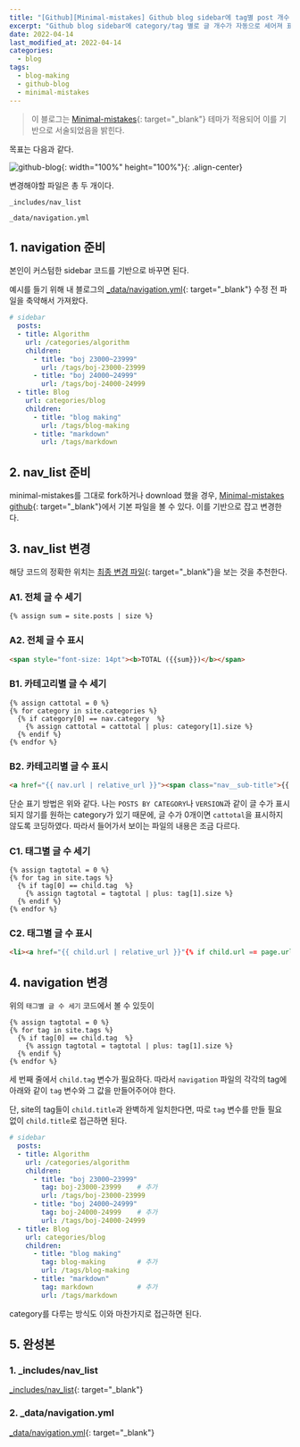 ```yaml
---
title: "[Github][Minimal-mistakes] Github blog sidebar에 tag별 post 개수 표기"
excerpt: "Github blog sidebar에 category/tag 별로 글 개수가 자동으로 세어져 표기되도록 파일을 커스터마이징한다."
date: 2022-04-14
last_modified_at: 2022-04-14
categories:
  - blog
tags:
  - blog-making
  - github-blog
  - minimal-mistakes
---
```


> 이 블로그는 [Minimal-mistakes](https://mmistakes.github.io/minimal-mistakes/){: target="_blank"} 테마가 적용되어 이를 기반으로 서술되었음을 밝힌다.

목표는 다음과 같다.

![github-blog](https://user-images.githubusercontent.com/30232837/163345353-4903466e-11fa-4e15-a6fe-5b188e2178ad.png "github-blog"){: width="100%" height="100%"}{: .align-center}

변경해야할 파일은 총 두 개이다.
```
_includes/nav_list
```
```
_data/navigation.yml
```

## 1. navigation 준비

본인이 커스텀한 sidebar 코드를 기반으로 바꾸면 된다.

예시를 들기 위해 내 블로그의 [_data/navigation.yml](https://github.com/BurningFalls/burningfalls.github.io/blob/master/_data/navigation.yml){: target="_blank"} 수정 전 파일을 축약해서 가져왔다.

```yml
# sidebar
  posts:
  - title: Algorithm
    url: /categories/algorithm
    children:
      - title: "boj 23000~23999"
        url: /tags/boj-23000-23999
      - title: "boj 24000~24999"
        url: /tags/boj-24000-24999
  - title: Blog
    url: categories/blog
    children:
      - title: "blog making"
        url: /tags/blog-making
      - title: "markdown"
        url: /tags/markdown
```

## 2. nav_list 준비

minimal-mistakes를 그대로 fork하거나 download 했을 경우, [Minimal-mistakes github](https://github.com/mmistakes/minimal-mistakes/blob/master/_includes/nav_list){: target="_blank"}에서 기본 파일을 볼 수 있다. 이를 기반으로 잡고 변경한다.

## 3. nav_list 변경

해당 코드의 정확한 위치는 [최종 변경 파일](https://github.com/BurningFalls/burningfalls.github.io/blob/master/_includes/nav_list){: target="_blank"}을 보는 것을 추천한다.

### A1. 전체 글 수 세기

```
{% assign sum = site.posts | size %}
```

### A2. 전체 글 수 표시

```html
<span style="font-size: 14pt"><b>TOTAL ({{sum}})</b></span>
```

### B1. 카테고리별 글 수 세기

```
{% assign cattotal = 0 %}
{% for category in site.categories %}
  {% if category[0] == nav.category  %}
    {% assign cattotal = cattotal | plus: category[1].size %}
  {% endif %}
{% endfor %}
```

### B2. 카테고리별 글 수 표시

```html
<a href="{{ nav.url | relative_url }}"><span class="nav__sub-title">{{ nav.title }} ({{cattotal}})</span></a>
```

단순 표기 방법은 위와 같다. 나는 `POSTS BY CATEGORY`나 `VERSION`과 같이 글 수가 표시되지 않기를 원하는 category가 있기 때문에, 글 수가 $0$개이면 `cattotal`을 표시하지 않도록 코딩하였다. 따라서 들어가서 보이는 파일의 내용은 조금 다르다.

### C1. 태그별 글 수 세기

```
{% assign tagtotal = 0 %}
{% for tag in site.tags %}
  {% if tag[0] == child.tag  %}
    {% assign tagtotal = tagtotal | plus: tag[1].size %}
  {% endif %}
{% endfor %}
```

### C2. 태그별 글 수 표시

```html
<li><a href="{{ child.url | relative_url }}"{% if child.url == page.url %} class="active"{% endif %}>{{ child.title }} ({{tagtotal}})</a></li>
```

## 4. navigation 변경

위의 `태그별 글 수 세기` 코드에서 볼 수 있듯이

```
{% assign tagtotal = 0 %}
{% for tag in site.tags %}
  {% if tag[0] == child.tag  %}
    {% assign tagtotal = tagtotal | plus: tag[1].size %}
  {% endif %}
{% endfor %}
```

세 번째 줄에서 `child.tag` 변수가 필요하다. 따라서 `navigation` 파일의 각각의 tag에 아래와 같이 `tag` 변수와 그 값을 만들어주어야 한다.

단, site의 tag들이 `child.title`과 완벽하게 일치한다면, 따로 `tag` 변수를 만들 필요 없이 `child.title`로 접근하면 된다. 

```yml
# sidebar
  posts:
  - title: Algorithm
    url: /categories/algorithm
    children:
      - title: "boj 23000~23999"
        tag: boj-23000-23999    # 추가
        url: /tags/boj-23000-23999
      - title: "boj 24000~24999"
        tag: boj-24000-24999    # 추가
        url: /tags/boj-24000-24999
  - title: Blog
    url: categories/blog
    children:
      - title: "blog making"
        tag: blog-making        # 추가
        url: /tags/blog-making
      - title: "markdown"
        tag: markdown           # 추가
        url: /tags/markdown
```

category를 다루는 방식도 이와 마찬가지로 접근하면 된다. 

## 5. 완성본

### 1. _includes/nav_list

[_includes/nav_list](https://github.com/BurningFalls/burningfalls.github.io/blob/master/_includes/nav_list){: target="_blank"}

### 2. _data/navigation.yml

[_data/navigation.yml](https://github.com/BurningFalls/burningfalls.github.io/blob/master/_data/navigation.yml){: target="_blank"}
